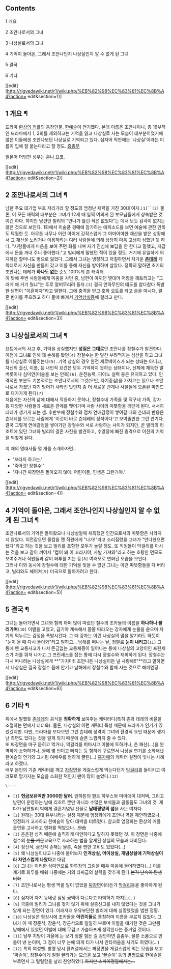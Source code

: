 ## Contents

    

1 개요

2 조안나로서의 그녀

3 나상실로서의 그녀

4 기억이 돌아온, 그래서 조안나인지 나상실인지 알 수 없게 된 그녀

5 결국

6 기타

[[edit](http://rigvedawiki.net/r1/wiki.php/%EB%82%98%EC%83%81%EC%8B%A4?action=
edit&section=1)]

## 1 개요 ¶

드라마 [환상의 커플](%ED%99%98%EC%83%81%EC%9D%98%20%EC%BB%A4%ED%94%8C.md)의 등장인물.
[한예슬](%ED%95%9C%EC%98%88%EC%8A%AC.md)이 연기했다. 본래 이름은 조안나이나, 총 16부작인 드라마에서 1,
2회를 제외하고는 기억을 잃고 나상실로 사는 모습이 대부분이었기에 많은 이들에겐 조안나보단 나상실로 기억되고 있다. 심지어 막판에는
'나상실'이라는 이름이 입에 잘 붙는다라고 할 정도. [흠좀무](%ED%9D%A0%EC%A2%80%EB%AC%B4.md)

  

일본어 더빙판 성우는 [혼나 요코](%ED%98%BC%EB%82%98%20%EC%9A%94%EC%BD%94.md).

[[edit](http://rigvedawiki.net/r1/wiki.php/%EB%82%98%EC%83%81%EC%8B%A4?action=
edit&section=2)]

## 2 조안나로서의 그녀 ¶

남한 주요 대기업 부호 저리가라 할 정도의 엄청난 재력을 가진 30대 여자.`[1]``[2]` 물론, 이 모든 재력의 대부분은 그녀가 12세
때 일찍 여의게 된 부모님들에게 상속받은 것이긴 하다. 하지만 남편인 빌리의 "안나가 틀린 적은 없었다"는 데서 보듯 감각이 없지는 않은
것으로 보인다. 1화에서 미술품 경매에 참가하는 에피소드를 보면 예술에 관한 안목도 탁월한 듯. 아무튼 너무나 어린 아이에 갑작스럽게 그
어마어마한 재산을 받은 상황에서 그 재산을 노리거나 이용하려는 여러 사람들에 의해 상당히 마음 고생이 심했던 듯 하다. "사람들에게 마음을
보여 주면 화를 내며 자기 진심에 보답을 안 한다고 말했고, 지갑에서 돈을 꺼내 주니 좋아했다."고 빌리에게 말했던 적이 있을 정도. 거기에
유일하게 의지하던 할머니도 병으로 잃었다. 그래서 그녀는 냉정하고 까칠하면서 차가운
**[츤데레](%EC%B8%A4%EB%8D%B0%EB%A0%88.md)** 캐릭터로서 자신을 만들어 갔고 이를 통해 자신을 방어하며
살았다. 정확히 말하면 초기의 조안나는 데레가 **하나도 없는** 순도 100%의 츤 캐릭터.  
이 탓에 주변 사람들에게 미움을 사던 중, 남편이 아끼던 열대어 어항을 깨트리고는 "그러게 왜 거기 뒀냐"는 투로 얼버무리려 들자.`[3]`
결국 안하무인의 태도를 참다참다 폭발한 남편이 "이혼하자"라고 말한다. 그에 충격을 받고 호화 요트를 타고 술을 마시다, 결혼 반지를
주으려고 하다 물에 빠져서 [기억상실증](%EA%B8%B0%EC%96%B5%EC%83%81%EC%8B%A4%EC%A6%9D.md)에
걸리고 만다.

[[edit](http://rigvedawiki.net/r1/wiki.php/%EB%82%98%EC%83%81%EC%8B%A4?action=
edit&section=3)]

## 3 나상실로서의 그녀 ¶

요트에서의 사고 후, 기억을 상실했지만 **성질은 그대로**인 조안나를 장철수가 발견한다. 이전에 그녀로 인해 꽤 손해를 봤던`[4]`
장철수는 한 달간 부려먹자는 심산을 하고 그녀를 나상실로 이름짓는다`[5]`. 기억 상실의 경우 완전 제로베이스가 되는 상태는 아니고,
자신의 출신, 이름, 등 내인적 요건은 모두 기억하지 못하는 상태이나, 신체에 체득한 말버릇이나 심미안(미술을 보는 안목)`[6]`,
운전능력, 피아노 실력 등은 유지하고 있다. 인격적인 부분도 기본적로는 조안나로서의 그것(오만, 자기중심)을 가지고는 있으나 조안나로서
가졌던 자기 방어가 사라진 탓인지 좀 더 새로운 관계나 사물들에 오픈된 마인드로 다가가게 된다`[7]`  
처음에는 자신의 삶에 대해서 적응하지 못하나, 장철수네 가족들 및 덕구네 가족, 강자 등 다양한 사람들과 새로운 관계를 맺어가며 사람 사이의
따뜻함을 깨닫게 된다. 서서히 데레가 생기게 되는 셈. 후반부에 장철수와 점차 연애감정이 쌓여갈 때의 츤데레 반응은 츤데레를 모르는 사람에게
'이것이 바로 츤데레의 정석이다'고 보여줄만한 그런 연기다.  
결국 그렇게 연애감정을 쌓아가던 장철수와 서로 사랑하는 사이가 되지만, 곧 빌리의 리조트에 있던 그녀와 빌리의 결혼 사진을 발견하고,
수영장에 빠진 충격으로 이전의 기억을 되찾게 된다.

  

이 때의 명대사들 몇 개를 소개하자면..  

  * '꼬라지 하고는.'
  * '죽어랏! 장철수!'
  * '지나간 짜장면은 돌아오지 않아. 어린이들, 인생은 그런거야.'  
  

[[edit](http://rigvedawiki.net/r1/wiki.php/%EB%82%98%EC%83%81%EC%8B%A4?action=
edit&section=4)]

## 4 기억이 돌아온, 그래서 조안나인지 나상실인지 알 수 없게 된 그녀 ¶

  

조안나로서의 기억은 돌아왔으나 나상실일때 체득했던 인간으로서의 따뜻함은 사라지지 않았다. 이전같으면 물컵을 깬 직원에게 "나가!"라고
소리질렀을 그녀가 "안다쳤으면 됐다"라고 하는 것을 보고 빌리를 포함한 모두가 놀랄 정도. 또 직원들이 막걸리를 마시는 것을 보고 같이
끼어서 "컵이 왜 이 꼬라지야, 사발 가져와"라고 하는 호탕한 면모도 보여주거나 직원들과 같이 화투를 치는 등`[8]` 여러모로 변화된
모습을 보인다.  
그러나 이와 동시에 장철수에 대한 기억을 잊을 수 없던 그녀는 이런 따뜻함들을 다 버리고, 빌리와도 헤어져`[9]` 미국으로 돌아가려고
한다.

[[edit](http://rigvedawiki.net/r1/wiki.php/%EB%82%98%EC%83%81%EC%8B%A4?action=
edit&section=5)]

## 5 결국 ¶

  

그녀는 돌아가면서 그녀와 함께 하며 많이 따랐던 철수의 조카들의 이름을 **하나하나 불러가며**`[10]` 이별을 고했고, 급기야 계속해서
쫄쫄 따라오는 강자에게 눈물을 쏟으며 자기의 억누르는 감정을 폭발시킨다. 그 때 강자는 이런 나상실의 맘을 알기라도 하듯이 "눈이 올 때
다시 돌아와"라고 말하고... 남해를 떠나는 날, 정말로 **눈이 내리고**`[11]` 그 통에 왠 교통사고가 나서 뜬금없는 교통체증이
일어나는 통에 나상실의 고양이인 프린세스가 차를 뛰쳐 나가고 그 프린세스를 잡는 통에 다시 장철수와 재회하게 된다. 장철수는 다시 떠나려는
나상실에게 **"가지마!! 조안나든 나상실이든 널 사랑해!!"**라고 말하면서 나상실은 결국 장철수 품에 안기고 남해에서 장철수와 함께 사는
것으로 해피엔딩.

[[edit](http://rigvedawiki.net/r1/wiki.php/%EB%82%98%EC%83%81%EC%8B%A4?action=
edit&section=6)]

## 6 기타 ¶

위에서 말했듯 [츤데레](%EC%B8%A4%EB%8D%B0%EB%A0%88.md)의 공식을 **정확하게** 보여주는 캐릭터다(특히 츤과
데레의 비율을 조절하는 면에서 더더욱). 물론, 나상실의 이런 캐릭터 특성 때문에 드라마가 인기가 있었겠지만. 다만, 드라마를 보다보면 그런
츤데레 성격이 그녀의 환경적 요인 때문에 생겨난 측면도 있다는 것을 알게 되기 때문에 슬픈 느낌까지 줄 수 있다.  
또 짜장면을 마구 묻히고 먹거나, 막걸리를 퍼마시고 이불에 토하거나, 촌 패션(...)을 완벽하게 소화하거나, 물에 몇 번이고 빠지는 등
험하게 구르면서 나상실 연기를 소화해낸 한예슬의 연기와 그처럼 여배우를 험하게 굴린(...)
[홍자매](%ED%99%8D%EC%9E%90%EB%A7%A4.md)의 캐릭터 설정이 빛나는 사례라고 하겠다.  
배우 본인의 기존 캐릭터를 깨고 [자장면](%EC%9E%90%EC%9E%A5%EB%A9%B4.md)을 게걸스럽게 먹는다던가
[막걸리](%EB%A7%89%EA%B1%B8%EB%A6%AC.md)를 들이키고 여러모로 망가지는 모습을 소화한 덕인지 팬이 많이
늘었다.`[12]`

  

`\----`

  * `[1]` **현금보유액만 3000만 달러**. 맨하튼의 펜트 하우스와 마이애미 대저택, 그리고 남편이 운영하는 남애 리조트 뿐만 아니라 수많은 보석들과 골동품도 그녀의 것. 게다가 남편빌리 박에게 결혼기념일 선물로 **남태평양의 섬**을 사는 여자다.
  * `[2]` 원래는 30대 유부녀라는 설정 때문에 엄정화에게 조안나 역을 제안하였으나, 엄정화가 고사하고 한예슬이 맡아 대박을 터트렸다. 참고로 엄정화는 환상의 커플 출연을 고사하고 영화를 찍었으나...<del>안습</del>
  * `[3]` 츤츤한 성격 때문에 솔직하게 미안하다고 말하지 못했던 것. 이 장면은 나중에 철수의 <del>눈물 겨운</del>교육으로 사과하는 법을 알게된 상실의 모습과 대비된다.
  * `[4]` 정신적, 금전적 손해는 물론, 죽을 뻔한 고비도 있었다(...)
  * `[5]` 왜 나상실이냐고 나중에 물어보자 **인격상실, 어이상실, 개념상실에 기억상실이라 자연스럽게 나왔다**고 대답
  * `[6]` 그녀는 이러한 심미안으로 화투장의 그림을 매우 마음에 들어하였다(...) 이를 계기로 화투를 배워 나중에는 거의 타짜급의 실력을 갖추게 된다.<del>본격 난숙이 탄생비화</del>
  * `[7]` 조안나로서는 평생 먹을 일이 없었을 [짜장면](%EC%A7%9C%EC%9E%A5%EB%A9%B4.md)이라든가 [막걸리](%EB%A7%89%EA%B1%B8%EB%A6%AC.md)등을 좋아하게 된다.
  * `[8]` 심지어 자기 동네랑 점당 금액이 다르다고 타박하기 까지도(...)
  * `[9]` 극중에 빌리가 그녀를 찾지 않기 위해 실종신고를 내지 않았다는 것을 그녀가 알게 되는 장면이 있다. 이래저래 우유부단한 빌리에 대해 실망했었을 법한 정황.
  * `[10]` 나상실은 평상시에 조카들을 **어린이들**로 통칭하며 이름을 부르지 않았다. 그녀가 이 때 장준석, 장윤석, 장근석으로 일일히 부르며 이별을 얘기한 것은 그만큼 남해에서 있었던 이별에 대해 무겁고 가슴아프게 생각한다는 증거일 것이다.
  * `[11]` 남부 지방이 겨울에 눈 보기 정말 힘든 걸 감안하면 흠좀무. 물론 소품으로 만들어 낸 눈이며, 그 점이 너무 눈에 띄게 티가 나서 안타까움을 사기도 하였다(...)
  * `[12]` 특히 여성팬. 방영 당시 환커갤에서는 짜장면을 게걸스럽게 먹는 모습을 보고 '짜슬이', 장철수에게 질질 끌려가는 모습을 보고 '끌슬이' 등의 별명으로 한예슬을 부르면서 그 털털함을 널리 찬양하였다.<del>하지만 스파이명월에서는...</del>

